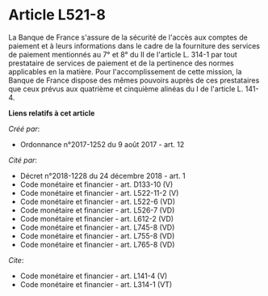# Article L521-8

La Banque de France s'assure de la sécurité de l'accès aux comptes de paiement et à leurs informations dans le cadre de la
fourniture des services de paiement mentionnés au 7° et 8° du II de l'article L. 314-1 par tout prestataire de services de
paiement et de la pertinence des normes applicables en la matière. Pour l'accomplissement de cette mission, la Banque de
France dispose des mêmes pouvoirs auprès de ces prestataires que ceux prévus aux quatrième et cinquième alinéas du I de
l'article L. 141-4.

**Liens relatifs à cet article**

_Créé par_:

  - Ordonnance n°2017-1252 du 9 août 2017 - art. 12

_Cité par_:

  - Décret n°2018-1228 du 24 décembre 2018 - art. 1
  - Code monétaire et financier - art. D133-10 (V)
  - Code monétaire et financier - art. L522-11-2 (V)
  - Code monétaire et financier - art. L522-6 (VD)
  - Code monétaire et financier - art. L526-7 (VD)
  - Code monétaire et financier - art. L612-2 (VD)
  - Code monétaire et financier - art. L745-8 (VD)
  - Code monétaire et financier - art. L755-8 (VD)
  - Code monétaire et financier - art. L765-8 (VD)

_Cite_:

  - Code monétaire et financier - art. L141-4 (V)
  - Code monétaire et financier - art. L314-1 (VT)
